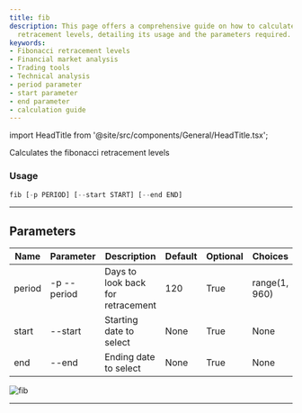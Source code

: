 ```yaml
---
title: fib
description: This page offers a comprehensive guide on how to calculate Fibonacci
  retracement levels, detailing its usage and the parameters required.
keywords:
- Fibonacci retracement levels
- Financial market analysis
- Trading tools
- Technical analysis
- period parameter
- start parameter
- end parameter
- calculation guide
---
```


import HeadTitle from '@site/src/components/General/HeadTitle.tsx';

<HeadTitle title="etf /ta/fib - Reference | OpenBB Terminal Docs" />

Calculates the fibonacci retracement levels

### Usage

```python wordwrap
fib [-p PERIOD] [--start START] [--end END]
```

---

## Parameters

| Name | Parameter | Description | Default | Optional | Choices |
| ---- | --------- | ----------- | ------- | -------- | ------- |
| period | -p  --period | Days to look back for retracement | 120 | True | range(1, 960) |
| start | --start | Starting date to select | None | True | None |
| end | --end | Ending date to select | None | True | None |

![fib](https://user-images.githubusercontent.com/46355364/154310727-81a1eab3-5565-42c7-8b47-4f80288dd700.png)

---
